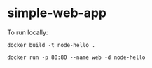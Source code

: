 # simple-web-app

To run locally:

`docker build -t node-hello .`

`docker run -p 80:80 --name web -d node-hello`